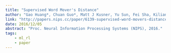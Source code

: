 ```yaml
---
title: "Supervised Word Mover's Distance"
author: "Gao Huang*, Chuan Guo*, Matt J Kusner, Yu Sun, Fei Sha, Kilian Q Weinberger"
link: "http://papers.nips.cc/paper/6139-supervised-word-movers-distance.pdf"
date: 2016/12/05
abstract: "Proc. Neural Information Processing Systems (NIPS), 2016."
tags:
    - ml_rl
    - paper
---
```

